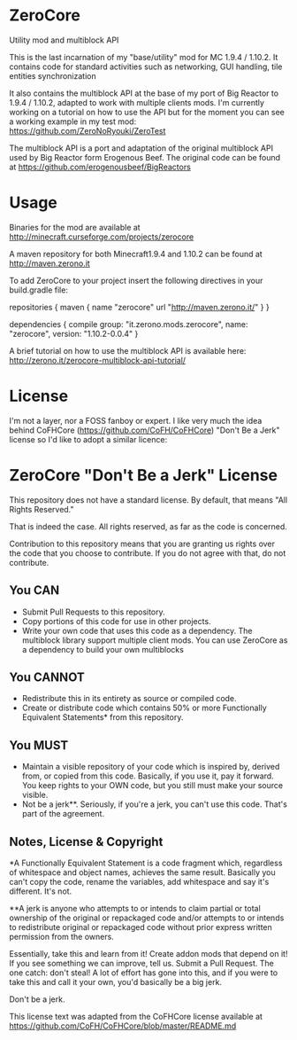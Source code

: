 # ZeroCore
Utility mod and multiblock API


This is the last incarnation of my "base/utility" mod for MC 1.9.4 / 1.10.2. It contains code for standard activities such as networking, GUI handling, tile entities synchronization

It also contains the multiblock API at the base of my port of Big Reactor to 1.9.4 / 1.10.2, adapted to work with multiple clients mods. I'm currently working on a tutorial on how to use the API but for the moment you can see a working example in my test mod: https://github.com/ZeroNoRyouki/ZeroTest

The multiblock API is a port and adaptation of the original multiblock API used by Big Reactor form Erogenous Beef. The original code can be found at https://github.com/erogenousbeef/BigReactors

# Usage

Binaries for the mod are available at http://minecraft.curseforge.com/projects/zerocore

A maven repository for both Minecraft1.9.4 and 1.10.2 can be found at http://maven.zerono.it

To add ZeroCore to your project insert the following directives in your build.gradle file:

repositories {
    maven {
        name "zerocore"
        url "http://maven.zerono.it/"
    }
}

dependencies {
    compile group: "it.zerono.mods.zerocore", name: "zerocore", version: "1.10.2-0.0.4"
}

A brief tutorial on how to use the multiblock API is available here: http://zerono.it/zerocore-multiblock-api-tutorial/

# License

I'm not a layer, nor a FOSS fanboy or expert. I like very much the idea behind CoFHCore (https://github.com/CoFH/CoFHCore) "Don't Be a Jerk" license  so I'd like to adopt a similar licence:

# ZeroCore "Don't Be a Jerk" License

This repository does not have a standard license. By default, that means "All Rights Reserved."

That is indeed the case. All rights reserved, as far as the code is concerned.

Contribution to this repository means that you are granting us rights over the code that you choose to contribute. If you do not agree with that, do not contribute.

## You CAN

- Submit Pull Requests to this repository.
- Copy portions of this code for use in other projects.
- Write your own code that uses this code as a dependency. The multiblock library support multiple client mods. You can use ZeroCore as a dependency to build your own multiblocks

## You CANNOT

- Redistribute this in its entirety as source or compiled code.
- Create or distribute code which contains 50% or more Functionally Equivalent Statements* from this repository.

## You MUST

- Maintain a visible repository of your code which is inspired by, derived from, or copied from this code. Basically, if you use it, pay it forward. You keep rights to your OWN code, but you still must make your source visible.
- Not be a jerk**. Seriously, if you're a jerk, you can't use this code. That's part of the agreement.

## Notes, License & Copyright

*A Functionally Equivalent Statement is a code fragment which, regardless of whitespace and object names, achieves the same result. Basically you can't copy the code, rename the variables, add whitespace and say it's different. It's not.

**A jerk is anyone who attempts to or intends to claim partial or total ownership of the original or repackaged code and/or attempts to or intends to redistribute original or repackaged code without prior express written permission from the owners.

Essentially, take this and learn from it! Create addon mods that depend on it! If you see something we can improve, tell us. Submit a Pull Request. The one catch: don't steal! A lot of effort has gone into this, and if you were to take this and call it your own, you'd basically be a big jerk.

Don't be a jerk. 


This license text was adapted from the CoFHCore license available at https://github.com/CoFH/CoFHCore/blob/master/README.md
